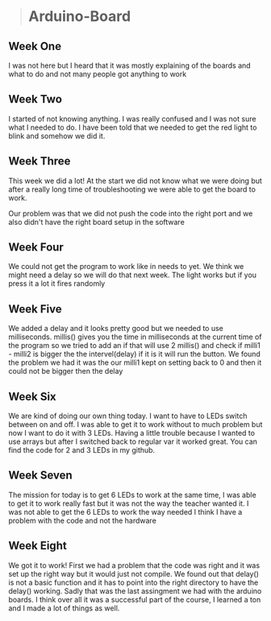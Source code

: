 > # Arduino-Board 
## Week One
I was not here but I heard that it was mostly explaining of the boards and what to do and not many people got anything to work
## Week Two
I started of not knowing anything. I was really confused and I was not sure what I needed to do.
I have been told that we needed to get the red light to blink and somehow we did it.
## Week Three
This week we did a lot! At the start we did not know what we were doing 
but after a really long time of troubleshooting we were able to get the board to work.

Our problem was that we did not push the code into the right port and we also didn't have the right board setup in the software
## Week Four
We could not get the program to work like in needs to yet. We think we might need a delay so we will do that next week. The light works but if you press it a lot it fires randomly
## Week Five
We added a delay and it looks pretty good but we needed to use milliseconds. millis() gives you the time in milliseconds at the current time of the program so we tried to add an if that will use 2 millis() and check if milli1 - milli2 is bigger the the intervel(delay) if it is it will run the button. We found the problem we had it was the our milli1 kept on setting back to 0 and then it could not be bigger then the delay
## Week Six
We are kind of doing our own thing today. I want to have to LEDs switch between on and off. I was able to get it to work without to much problem but now I want to do it with 3 LEDs. Having a little trouble because I wanted to use arrays but after I switched back to regular var it worked great. You can find the code for 2 and 3 LEDs in my github.
## Week Seven
The mission for today is to get 6 LEDs to work at the same time, I was able to get it to work really fast but it was not the way the teacher wanted it. I was not able to get the 6 LEDs to work the way needed I think I have a problem with the code and not the hardware
## Week Eight
We got it to work! First we had a problem that the code was right and it was set up the right way but it would just not compile. We found out that delay() is not a basic function and it has to point into the right directory to have the delay() working. Sadly that was the last assingment we had with the arduino boards. I think over all it was a successful part of the course, I learned a ton and I made a lot of things as well.
